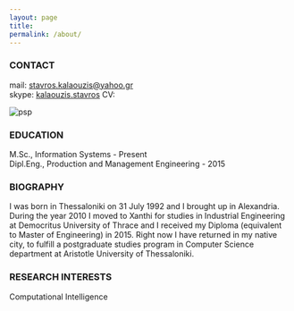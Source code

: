 ```yaml
---
layout: page
title: 
permalink: /about/
---
```


### CONTACT                                                  
mail: [stavros.kalaouzis@yahoo.gr](mailto:stavros.kalaouzis@yahoo.gr)  
skype: [kalaouzis.stavros](skype:kalaouzis.stavros)
CV: []() 
 <br />   
 
![psp](https://raw.githubusercontent.com/skalaouzis/skalaouzis.github.io/master/images/asdasdasdas.png)

### EDUCATION
M.Sc., Information Systems - Present                                                                                                 
Dipl.Eng., Production and Management Engineering - 2015

### BIOGRAPHY 
I was born in Thessaloniki on 31 July 1992 and I brought up in Alexandria. During the year 2010 I moved to Xanthi for studies in Industrial Engineering at Democritus University of Thrace and I received my Diploma (equivalent to Master of Engineering) in 2015. Right now I have returned in my native city, to fulfill a postgraduate studies program in Computer Science department at Aristotle University of Thessaloniki. 

### RESEARCH INTERESTS                                                  
Computational Intelligence 


